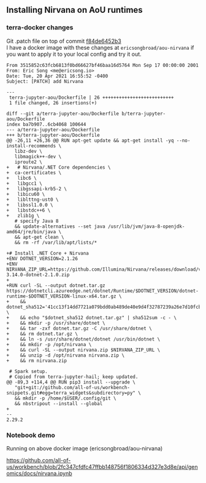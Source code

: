 ## Installing Nirvana on AoU runtimes

### terra-docker changes
Git .patch file on top of commit [f84de6452b3](https://github.com/DataBiosphere/terra-docker/commit/f84de6452b3cb6a354d98d4c711105eb2f76e022)  
I have a docker image with these changes at `ericsongbroad/aou-nirvana` if you want to apply it to your local config and try it out.
```
From 3515852c63fcb6813f0bd66627bf46baa16d5764 Mon Sep 17 00:00:00 2001
From: Eric Song <me@ericsong.io>
Date: Tue, 20 Apr 2021 16:55:52 -0400
Subject: [PATCH] add Nirvana

---
 terra-jupyter-aou/Dockerfile | 26 ++++++++++++++++++++++++++
 1 file changed, 26 insertions(+)

diff --git a/terra-jupyter-aou/Dockerfile b/terra-jupyter-aou/Dockerfile
index ba7b907..6cb4068 100644
--- a/terra-jupyter-aou/Dockerfile
+++ b/terra-jupyter-aou/Dockerfile
@@ -26,11 +26,36 @@ RUN apt-get update && apt-get install -yq --no-install-recommends \
   libz-dev \
   libmagick++-dev \
   iproute2 \
+	# Nirvana/.NET Core dependencies \
+  ca-certificates \
+	libc6 \
+	libgcc1 \
+	libgssapi-krb5-2 \
+	libicu60 \
+	liblttng-ust0 \
+	libssl1.0.0 \
+	libstdc++6 \
+	zlib1g \
   # specify Java 8
   && update-alternatives --set java /usr/lib/jvm/java-8-openjdk-amd64/jre/bin/java \
   && apt-get clean \
   && rm -rf /var/lib/apt/lists/*
 
+# Install .NET Core + Nirvana
+ENV DOTNET_VERSION=2.1.26
+ENV NIRVANA_ZIP_URL=https://github.com/Illumina/Nirvana/releases/download/v3.14.0/Nirvana-3.14.0-dotnet-2.1.0.zip
+
+RUN curl -SL --output dotnet.tar.gz https://dotnetcli.azureedge.net/dotnet/Runtime/$DOTNET_VERSION/dotnet-runtime-$DOTNET_VERSION-linux-x64.tar.gz \
+    && dotnet_sha512='41cc13f14dd7721a079bdd0ab489de40e9d4f32787239a26e7d10fcb0020a8e78d446c3b430b4bf80a557a925b3ca87d7981bfda4bbf9495cc44b1d42d877c40' \
+    && echo "$dotnet_sha512 dotnet.tar.gz" | sha512sum -c - \
+    && mkdir -p /usr/share/dotnet \
+    && tar -zxf dotnet.tar.gz -C /usr/share/dotnet \
+    && rm dotnet.tar.gz \
+    && ln -s /usr/share/dotnet/dotnet /usr/bin/dotnet \
+    && mkdir -p /opt/nirvana \
+    && curl -SL --output nirvana.zip $NIRVANA_ZIP_URL \
+    && unzip -d /opt/nirvana nirvana.zip \
+    && rm nirvana.zip
 
 # Spark setup.
 # Copied from terra-jupyter-hail; keep updated.
@@ -89,3 +114,4 @@ RUN pip3 install --upgrade \
   "git+git://github.com/all-of-us/workbench-snippets.git#egg=terra_widgets&subdirectory=py" \
   && mkdir -p /home/$USER/.config/git \
   && nbstripout --install --global
+
-- 
2.29.2
```

### Notebook demo

Running on above docker image (ericsongbroad/aou-nirvana)

https://github.com/all-of-us/workbench/blob/2fc347cfdfc47ffbb148756f1806334d327e3d8e/api/genomics/docs/nirvana.ipynb
